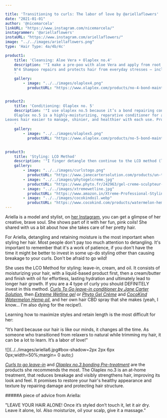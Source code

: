 ```yaml
---

title: 'Transitioning to curls: The labor of love by @ariellaflowers'
date: "2021-01-01"
author: '@nicemarcela' 
linkURL: "https://www.instagram.com/nicemarcela/"
instagrammer: '@ariellaflowers'
instaURL: "https://www.instagram.com/ariellaflowers/"
image: "../../images/ariellaflowers.png"
type: 'Hair Type: 4a/4b/4c'

product1: 
    title: 'Cleansing: Aloe Vera + Olaplex no.4'
    description: '"I make a pre-poo with aloe Vera and apply from root to ends, let sit for 30-1hr. Currently, my hair is bleached so I use Olaplex no.4 and shampoo 1-2 times every other week."
    N°4 Shampoo repairs and protects hair from everyday stresses — including damaged hair, split ends, and frizz — by re-linking broken bonds. Leaves hair easier to manage, shinier, and healthier with each use. N°4 is color-safe and proven to reduce breakage and strengthen all types of hair.
    '
    gallery:
        - image: "../../images/olaplex4.png"
          productURL: "https://www.olaplex.com/products/no-4-bond-maintenance-shampoo-1"


product2: 
    title: 'Conditioning: Olaplex no. 5'
    description: '"I use olaplex no.5 because it’s a bond repairing conditioner and my hair is pink so it needs to be taken care of. Sometimes  I deep condition with essential oils and my fave conditioner and let it sit for 20-30 mins." 
    Olaplex no.5 is a highly-moisturizing, reparative conditioner for all hair types.
Leaves hair easier to manage, shinier, and healthier with each use. Protects and repairs damaged hair, split ends, and frizz by re-linking broken bonds.
    '
    gallery:
        - image: "../../images/olaplex5.png"
          productURL: "https://www.olaplex.com/products/no-5-bond-maintenance-conditioner"
    

product3: 
    title: 'Styling: LCO Method'
    description: '"I finger detangle then continue to the LCO method (leave-in, cream, oil) with Curls To Go leave-in conditioner by Jane Carter Solution, then Extreme Wetline gel or Phyto Gel Crème, CocoKind Watermelon Hemp oil, and my own hair CBD spray that I make."'
    gallery:
        - image: "../../images/curlstogo.png"
          productURL: "https://www.janecartersolution.com/products/un-tangle-me-weightless-leave-in-8-oz"
        - image: "../../images/phytogelcreme.jpg"
          productURL: "https://www.phyto.fr/242963/gel-creme-sculpteur-de-boucles.html"
        - image: "../../images/xtremewetline.jpg"
          productURL: "https://www.amazon.in/Xtreme-Professional-Styling-35-26-Ounce/dp/B003DCJEJK"
        - image: "../../images/cocokindoil.webp"
          productURL: "https://www.cocokind.com/products/watermelon-hemp-oil"
---
```


Ariella is a model and stylist, on [her Instagram](https://www.instagram.com/ariellaflowers/), you can get a glimpse of her creative, brave soul. She shows part of it with her fun, pink coils! She shared with us a bit about how she takes care of her pretty hair.  

For Ariella, detangling and retaining moisture is the most important when styling her hair. 
Most people don't pay too much attention to detangling. It's important to remember that it's a work of patience, if you don't have the time it might be better to invest in some up-do styling other than causing breakage to your curls. Don't be afraid to go wild!  

She uses the LCO Method for styling: leave-in, cream, and oil. It consists of moisturizing your hair, with a liquid-based product first, then a cream/butter and finish with oil for effortless, lasting hydration and ultimately lead to longer hair growth. 
If you are a 4 type of curly you should DEFINITELY invest in this method. *[Curls To Go leave-in conditioner by Jane Carter Solution](https://www.janecartersolution.com/products/un-tangle-me-weightless-leave-in-8-oz)*, then *[Extreme Wetline gel](https://www.amazon.in/Xtreme-Professional-Styling-35-26-Ounce/dp/B003DCJEJK)* or *[Phyto Gel Crème](https://www.phyto.fr/242963/gel-creme-sculpteur-de-boucles.html)* and *[CocoKind Watermelon Hemp oil](https://www.cocokind.com/products/watermelon-hemp-oil)*, and her own hair CBD spray that she makes (yeah, I know... I'm also dying for the recipe!).  

Learning how to maximize styles and retain length is the most difficult for her:

"It’s hard because our hair is like our minds, it changes all the time. As someone who transitioned from relaxers to natural while trimming my hair, it can be a lot to learn. It’s a labor of love!"

![](../../images/ariella6.jpg#box-shadow=2px 2px 6px 0px;width=50%;margin= 0 auto;)

*[Curls to go leave-in](https://www.janecartersolution.com/products/un-tangle-me-weightless-leave-in-8-oz)* and *[Olaplex no.3 bonding Pre-treatment](https://olaplex.com/products/olaplex-no-3-hair-perfector)* are the products she recommends the most. The Olaplex no.3 is an at-home treatment, that reduces breakage and visibly strengthens hair, improving its look and feel. It promises to restore your hair's healthy appearance and texture by repairing damage and protecting hair structure.

#####A piece of advice from Ariella:  


"LEAVE YOUR HAIR ALONE! Once it’s styled don’t touch it, let it air dry. Leave it alone, lol. Also moisturize, oil your scalp, give it a massage."